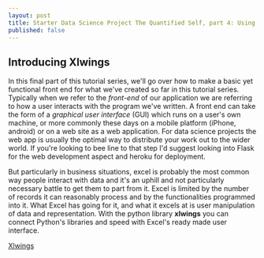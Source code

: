 ```yaml
---
layout: post
title: Starter Data Science Project The Quantified Self, part 4: Using Excel as a front-end
published: false
---
```


## Introducing Xlwings

In this final part of this tutorial series, we'll go over how to make a basic yet functional front end for what we've created so far in this tutorial series.
Typically when we refer to the *front-end* of our application we are referring to how a user interacts with the program we've written. A front end can take the form 
of a *graphical user interface* (GUI) which runs on a user's own machine, or more commonly these days on a mobile platform (iPhone, android) or on a web site as a web 
application. For data science projects the web app is usually the optimal way to distribute your work out to the wider world. If you're looking to bee line to that step I'd suggest looking into Flask for the web development aspect
and heroku for deployment. 

But particularly in business situations, excel is probably the most common way people interact with data and it's an uphill and not particularly necessary battle to get them to part from it. Excel is limited by the number of records it can reasonably process and by the functionalities programmed into it. What Excel has going for it, and what it excels at is user manipulation of data and representation. With the python library **xlwings** you can connect Python's libraries and speed with Excel's ready made user interface. 

[Xlwings]()
